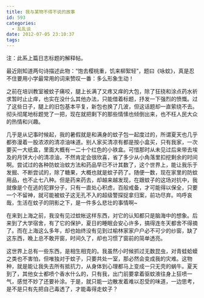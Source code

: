 ```yaml
---
title: 我与某物不得不说的故事
id: 593
categories:
  - 乱乱谈
date: 2012-07-05 23:10:37
tags:
---
```


注：此系上篇日志标题的解释帖。

最近刚知道两句诗描述此物：“饱去樱桃重，饥来柳絮轻”，题曰《咏蚊》，真是忍不住要用小学最常用的词来赞叹一番：多么形象生动！

之前在培训教室被蚊子痛咬，腿上长满了又疼又痒的大包，除了狂挠和涂点药水祈求暂时止止痒，也实在没什么其他办法，只能借着标题，抒发一下强烈的愤慨。过了这些日子，腿上的旧包基本平复，新包也换了几波，但这话题却一直萦绕不去。彻头彻尾地标题党了一把，现在就把剩下的那些情愫也倾倒出来，也不枉人民大众的热情和兴趣。

几乎是从记事时候起，我的暑假就是和满身的蚊子包一起度过的，所谓夏天也几乎都弥漫着一股浓浓的清凉油味道。别人家买清凉有都是按小盒买，只有我家，一次要买一大纸盒，里面大概有一二十个红色的小铁盒。可惜那时从未见过后来带去埃及的月饼大小的清凉油，不然肯定会很欣喜，省了多少从小角落里扣挖剩余的时间啊。尝试过的各种防蚊治蚊方法和药品早已不计其数了，这个世界上，能让我乐于发掘、不断尝试的，除了糖果，大概也就是蚊子药了。随便一数，现在家里的防蚊用品，也不止七八种。但是药来药去，却越来越发现，在跟蚊子的这场对抗中，我就像是个在逃的犯罪分子，只有一直处心积虑，百般戒备，才可能得以保全，只要一个不留神，就可能被蚊子这无孔不入的超级警探捉拿归案，前功尽弃。呜呼哀哉，生活在蚊子的阴影之下，是一件多么悲壮的事情啊~

在来到上海之前，我没有见过蚊帐这样东西，对它的认知都只是脑海中的想象。后来到了大学宿舍，有了它的保护，夏日的睡眠会安心许多，搞得连冬天都舍不得摘了。而在上海这么多年，却也始终没有见到过榆林家家户户必不可少的纱窗，缺了这东西，晚上总不敢开窗，时间久了，却也习惯了窗前的简单透亮。

这世界上总有一些东西，是相生相克的。我虽然小时候抓过无数昆虫，对青蛙蛤蟆之类也不害怕，但唯独对于蚊子，只要共处一室，那必然会变成我的灾难。这物种，就是能让我失去所有抵抗力，从身体到心理都马上变成一只无壳的蜗牛。夏天到了，其他女士都喷个香水什么的，只有我，出门前要拿着驱蚊液往身上狂喷一气，感觉不妙了还要补涂。于是，就只能一边散发着难以忍受的味道，一边思考，是不是只有先把自己毒透了，才能毒得走蚊子？